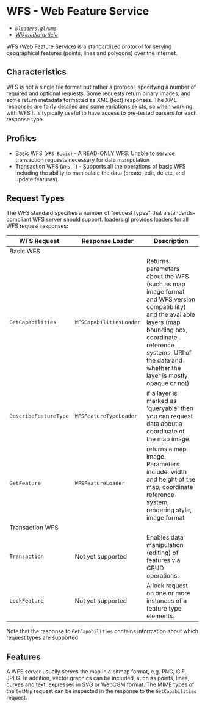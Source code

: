 # WFS - Web Feature Service

- *[`@loaders.gl/wms`](/docs/modules/wms)*
- *[Wikipedia article](https://en.wikipedia.org/wiki/Web_Feature_Service)*

WFS (Web Feature Service) is a standardized protocol for serving geographical features (points, lines and polygons) over the internet.

## Characteristics

WFS is not a single file format but rather a protocol, specifying a number of required and optional requests. Some requests return binary images, and some return metadata formatted as XML (text) responses. The XML responses are fairly detailed and some variations exists, so when working with WFS it is typically useful to have access to pre-tested parsers for each response type.

## Profiles

- Basic WFS (`WFS-Basic`) - A READ-ONLY WFS. Unable to service transaction requests necessary for data manipulation
- Transaction WFS (`WFS-T`) - Supports all the operations of basic WFS including the ability to manipulate the data (create, edit, delete, and update features).

## Request Types

The WFS standard specifies a number of "request types" that a standards-compliant WFS server should support. loaders.gl provides loaders for all WFS request responses:

| **WFS Request**       | **Response Loader**         | **Description**                                                                                                                                                                                                                    |
| --------------------- | --------------------------- | ---------------------------------------------------------------------------------------------------------------------------------------------------------------------------------------------------------------------------------- |
| Basic WFS
| `GetCapabilities`     | `WFSCapabilitiesLoader`     | Returns parameters about the WFS (such as map image format and WFS version compatibility) and the available layers (map bounding box, coordinate reference systems, URI of the data and whether the layer is mostly opaque or not) |
| `DescribeFeatureType` | `WFSFeatureTypeLoader`      | if a layer is marked as 'queryable' then you can request data about a coordinate of the map image.                                                                                                                                 |
| `GetFeature`          | `WFSFeatureLoader`               | returns a map image. Parameters include: width and height of the map, coordinate reference system, rendering style, image format                                                                                                   |
| Transaction WFS
| `Transaction`       | Not yet supported | Enables data manipulation (editing) of features via CRUD operations.                                      |
| `LockFeature`    | Not yet supported              | A lock request on one or more instances of a feature type elements.                                                                                                                                                               |

Note that the response to `GetCapabilities` contains information about which request types are supported

## Features

A WFS server usually serves the map in a bitmap format, e.g. PNG, GIF, JPEG. In addition, vector graphics can be included, such as points, lines, curves and text, expressed in SVG or WebCGM format. The MIME types of the `GetMap` request can be inspected in the response to the `GetCapabilities` request.
